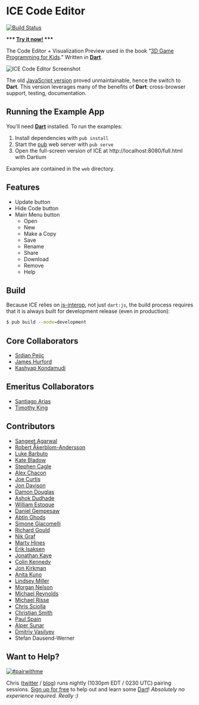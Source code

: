 # ICE Code Editor

[![Build Status](https://travis-ci.org/eee-c/ice-code-editor.svg?branch=master)](https://travis-ci.org/eee-c/ice-code-editor)

__*** [Try it now!](http://gamingjs.com/ice/) ***__

The Code Editor + Visualization Preview used in the book “[3D Game Programming for Kids](http://gamingjs.com).” Written in **[Dart](http://dartlang.org)**.

![ICE Code Editor Screenshot](https://raw.github.com/eee-c/ice-code-editor/master/ice_code_editor.png)

The old [JavaScript version](https://github.com/eee-c/code-editor) proved unmaintainable, hence the switch to **Dart**. This version leverages many of the benefits of **Dart**: cross-browser support, testing, documentation.

## Running the Example App

You'll need **[Dart](http://dartlang.org)** installed. To run the examples:

 1. Install dependencies with `pub install`
 2. Start the [pub](http://pub.dartlang.org) web server with `pub serve`
 3. Open the full-screen version of ICE at http://localhost:8080/full.html with Dartium

Examples are contained in the `web` directory.

## Features

 * Update button
 * Hide Code button
 * Main Menu button
   * Open
   * New
   * Make a Copy
   * Save
   * Rename
   * Share
   * Download
   * Remove
   * Help

## Build

Because ICE relies on [js-interop](http://dart-lang.github.io/js-interop/docs/js.html), not just `dart:js`, the build process requires that it is always built for development release (even in production):

````sh
$ pub build --mode=development
````

## Core Collaborators

 * [Srdjan Pejic](http://batasrki.github.io/)
 * [James Hurford](https://github.com/terrasea)
 * [Kashyap Kondamudi](https://github.com/kgrz)

## Emeritus Collaborators

 * [Santiago Arias](https://github.com/santiaago)
 * [Timothy King](https://github.com/lordzork)

## Contributors

 * [Sangeet Agarwal](https://github.com/SangeetAgarwal)
 * [Robert Åkerblom-Andersson](https://github.com/scorpiion)
 * [Luke Barbuto](https://github.com/lexun)
 * [Kate Bladow](https://github.com/kbladow)
 * [Stephen Cagle](https://github.com/samedhi)
 * [Alex Chacon](https://github.com/alexgchacon)
 * [Joe Curtis](http://github.com/toklok)
 * [Jon Davison](https://github.com/jcdavison)
 * [Damon Douglas](https://github.com/damondouglas)
 * [Ashok Dudhade](https://github.com/ashokdudhade)
 * [William Estoque](https://github.com/westoque)
 * [Daniel Gempesaw](https://github.com/gempesaw)
 * [Abtin Ghods](https://github.com/abetss)
 * [Simone Giacomelli](https://github.com/simonegiacomelli)
 * [Richard Gould](https://github.com/rgould)
 * [Nik Graf](https://github.com/nikgraf)
 * [Marty Hines](https://github.com/martyhines)
 * [Erik Isaksen](https://github.com/nevraeka)
 * [Jonathan Kaye](https://github.com/jonkaye)
 * [Colin Kennedy](https://github.com/cmkcmk)
 * [Jon Kirkman](https://github.com/jonkirkman)
 * [Anita Kuno](https://github.com/anteaya)
 * [Lindsey Miller](https://github.com/tech-bluenette)
 * [Morgan Nelson](https://github.com/korishev)
 * [Michael Reynolds](https://github.com/mr170)
 * [Michael Risse](https://github.com/rissem)
 * [Chris Sciolla](https://github.com/chrisski)
 * [Christian Smith](https://github.com/christiansmith)
 * [Paul Spain](https://github.com/pvspain)
 * [Alper Sunar](https://github.com/asunar)
 * [Dmitriy Vasilyev](https://github.com/kelegorm)
 * Stefan Dausend-Werner

## Want to Help?

[![#pairwithme](http://www.pairprogramwith.me/badge.png)](https://calendar.google.com/calendar/selfsched?sstoken=UUNwdmNwR09IRm4wfGRlZmF1bHR8NmVjZjU2MGY0MzU4MTBlMjFkZTE0ZDgzYjdkMGU4ZjM)

Chris ([twitter](https://twitter.com/eee_c) / [blog](http://japhr.blogspot.com/)) runs nightly (1030pm EDT / 0230 UTC) pairing sessions. [Sign up for free](https://www.google.com/calendar/selfsched?sstoken=UUNwdmNwR09IRm4wfGRlZmF1bHR8NmVjZjU2MGY0MzU4MTBlMjFkZTE0ZDgzYjdkMGU4ZjM) to help out and learn some [Dart](http://dartlang.org)! _Absolutely no experience required. Really :)_
